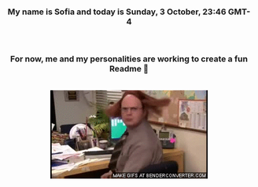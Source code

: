 


<div align="center">
<h3 >My name is Sofia and today is Sunday, 3 October, 23:46 GMT-4</h3><br>
<h3 >For now, me and my personalities are working to create a fun Readme 👋
</h3><br>
<img src='img/dwight.gif' alt='working...'/>
</div>
